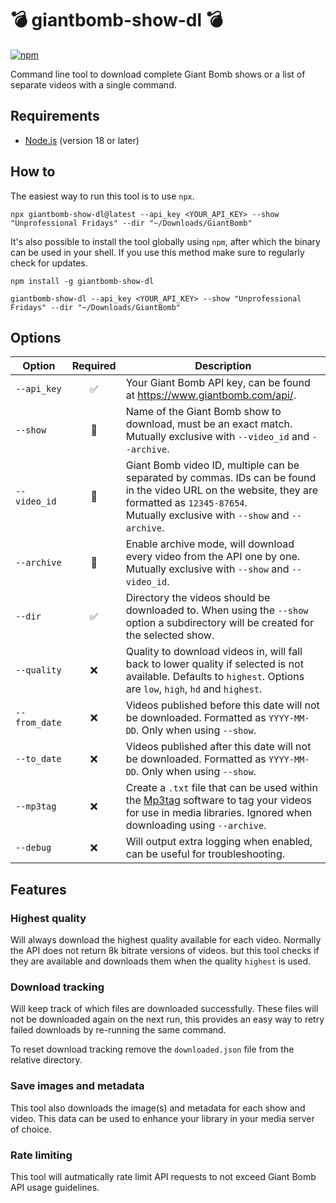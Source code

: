 # 💣 giantbomb-show-dl 💣

[![npm](https://img.shields.io/npm/dt/giantbomb-show-dl.svg)](https://www.npmjs.com/package/giantbomb-show-dl)

Command line tool to download complete Giant Bomb shows or a list of separate videos with a single command.

## Requirements

- [Node.js](https://nodejs.org/) (version 18 or later)

## How to

The easiest way to run this tool is to use `npx`.

```shell
npx giantbomb-show-dl@latest --api_key <YOUR_API_KEY> --show "Unprofessional Fridays" --dir "~/Downloads/GiantBomb"
```

It's also possible to install the tool globally using `npm`, after which the binary can be used in your shell. If you use this method make sure to regularly check for updates.

```shell
npm install -g giantbomb-show-dl

giantbomb-show-dl --api_key <YOUR_API_KEY> --show "Unprofessional Fridays" --dir "~/Downloads/GiantBomb"
```

## Options

| Option        | Required | Description                                                                                                                                                                                                                   |
| ------------- | :------: | ----------------------------------------------------------------------------------------------------------------------------------------------------------------------------------------------------------------------------- |
| `--api_key`   |    ✅    | Your Giant Bomb API key, can be found at https://www.giantbomb.com/api/.                                                                                                                                                      |
| `--show`      |    🔀    | Name of the Giant Bomb show to download, must be an exact match.<br>Mutually exclusive with `--video_id` and `--archive`.                                                                                                     |
| `--video_id`  |    🔀    | Giant Bomb video ID, multiple can be separated by commas. IDs can be found in the video URL on the website, they are formatted as `12345-87654`.<br>Mutually exclusive with `--show` and `--archive`.                         |
| `--archive`   |    🔀    | Enable archive mode, will download every video from the API one by one.<br>Mutually exclusive with `--show` and `--video_id`.                                                                                                 |
| `--dir`       |    ✅    | Directory the videos should be downloaded to. When using the `--show` option a subdirectory will be created for the selected show.                                                                                            |
| `--quality`   |    ❌    | Quality to download videos in, will fall back to lower quality if selected is not available. Defaults to `highest`. Options are `low`, `high`, `hd` and `highest`.                                                            |
| `--from_date` |    ❌    | Videos published before this date will not be downloaded. Formatted as `YYYY-MM-DD`. Only when using `--show`.                                                                                                                |
| `--to_date`   |    ❌    | Videos published after this date will not be downloaded. Formatted as `YYYY-MM-DD`. Only when using `--show`.                                                                                                                 |
| `--mp3tag`    |    ❌    | Create a `.txt` file that can be used within the [Mp3tag](https://docs.mp3tag.de/converters/import-tags-from-text-files/) software to tag your videos for use in media libraries. Ignored when downloading using `--archive`. |
| `--debug`     |    ❌    | Will output extra logging when enabled, can be useful for troubleshooting.                                                                                                                                                    |

## Features

### Highest quality

Will always download the highest quality available for each video. Normally the API does not return 8k bitrate versions of videos. but this tool checks if they are available and downloads them when the quality `highest` is used.

### Download tracking

Will keep track of which files are downloaded successfully. These files will not be downloaded again on the next run, this provides an easy way to retry failed downloads by re-running the same command.

To reset download tracking remove the `downloaded.json` file from the relative directory.

### Save images and metadata

This tool also downloads the image(s) and metadata for each show and video. This data can be used to enhance your library in your media server of choice.

### Rate limiting

This tool will autmatically rate limit API requests to not exceed Giant Bomb API usage guidelines.
